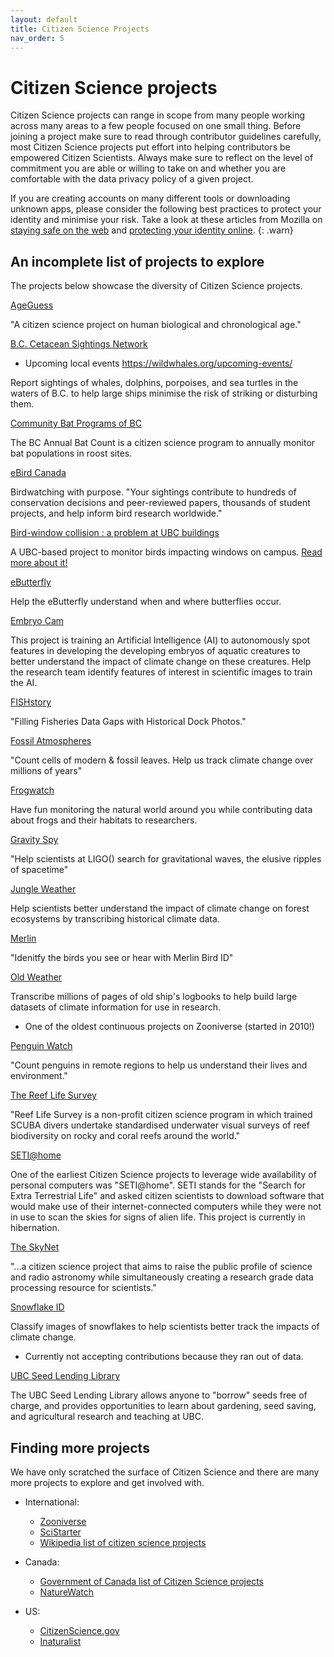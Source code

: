 ```yaml
---
layout: default
title: Citizen Science Projects
nav_order: 5
---
```


# Citizen Science projects
Citizen Science projects can range in scope from many people working across many areas to a few people focused on one small thing. Before joining a project make sure to read through contributor guidelines carefully, most Citizen Science projects put effort into helping contributors be empowered Citizen Scientists. Always make sure to reflect on the level of commitment you are able or willing to take on and whether you are comfortable with the data privacy policy of a given project.

If you are creating accounts on many different tools or downloading unknown apps, please consider the following best practices to protect your identity and minimise your risk. Take a look at these articles from Mozilla on [staying safe on the web](https://support.mozilla.org/en-US/kb/how-stay-safe-web) and [protecting your identity online](https://blog.mozilla.org/firefox/protect-your-identity-online/).
{: .warn}

## An incomplete list of projects to explore

The projects below showcase the diversity of Citizen Science projects.

[AgeGuess](https://www.ageguess.org/)

"A citizen science project on human biological and chronological age."

[B.C. Cetacean Sightings Network](https://wildwhales.org/)
* Upcoming local events https://wildwhales.org/upcoming-events/

Report sightings of whales, dolphins, porpoises, and sea turtles in the waters of B.C. to help large ships minimise the risk of striking or disturbing them.

[Community Bat Programs of BC](https://www.bcbats.ca/index.php/get-involved/participate-in-the-bc-bat-count)

The BC Annual Bat Count is a citizen science program to annually monitor bat populations in roost sites.

[eBird Canada](https://ebird.org/canada/home)

Birdwatching with purpose. "Your sightings contribute to hundreds of conservation decisions and peer-reviewed papers, thousands of student projects, and help inform bird research worldwide."

[Bird-window collision : a problem at UBC buildings](https://open.library.ubc.ca/soa/cIRcle/collections/undergraduateresearch/52966/items/1.0074569)

A UBC-based project to monitor birds impacting windows on campus. [Read more about it!](https://sustain.ubc.ca/stories/bird-friendly-windows-reduce-collision-deaths-ubc)

[eButterfly](http://www.e-butterfly.org/)

Help the eButterfly understand when and where butterflies occur.

[Embryo Cam](https://www.zooniverse.org/projects/embryophenomics/embryo-cam)

This project is training an Artificial Intelligence (AI) to autonomously spot features in developing the developing embryos of aquatic creatures to better understand the impact of climate change on these creatures. Help the research team identify features of interest in scientific images to train the AI.

[FISHstory](https://www.zooniverse.org/projects/safmcadmin/fishstory)

"Filling Fisheries Data Gaps with Historical Dock Photos."

[Fossil Atmospheres](https://www.zooniverse.org/projects/laurasoul/fossil-atmospheres)

"Count cells of modern & fossil leaves. Help us track climate change over millions of years"

[Frogwatch](https://www.naturewatch.ca/frogwatch/british-columbia/)

Have fun monitoring the natural world around you while contributing data about frogs and their habitats to researchers.

[Gravity Spy](https://www.zooniverse.org/projects/zooniverse/gravity-spy)

"Help scientists at LIGO() search for gravitational waves, the elusive ripples of spacetime"

[Jungle Weather](https://www.zooniverse.org/projects/khufkens/jungle-weather/about/research)

Help scientists better understand the impact of climate change on forest ecosystems by transcribing historical climate data.

[Merlin](https://merlin.allaboutbirds.org/)

"Idenitfy the birds you see or hear with Merlin Bird ID"

[Old Weather](https://www.oldweather.org/)

Transcribe millions of pages of old ship's logbooks to help build large datasets of climate information for use in research.
* One of the oldest continuous projects on Zooniverse (started in 2010!)

[Penguin Watch](https://www.zooniverse.org/projects/penguintom79/penguin-watch)

"Count penguins in remote regions to help us understand their lives and environment."

[The Reef Life Survey](https://reeflifesurvey.com/about-rls/)

"Reef Life Survey is a non-profit citizen science program in which trained SCUBA divers undertake standardised underwater visual surveys of reef biodiversity on rocky and coral reefs around the world."

[SETI@home](https://setiathome.berkeley.edu/sah_about.php)

One of the earliest Citizen Science projects to leverage wide availability of personal computers was "SETI@home". SETI stands for the "Search for Extra Terrestrial Life" and asked citizen scientists to download software that would make use of their internet-connected computers while they were not in use to scan the skies for signs of alien life. This project is currently in hibernation.

[The SkyNet](https://www.icrar.org/outreach-education/outreach-initiatives/the-skynet/)

"...a citizen science project that aims to raise the public profile of science and radio astronomy while simultaneously creating a research grade data processing resource for scientists."

[Snowflake ID](https://www.zooniverse.org/projects/fitch09/snowflake-id)

Classify images of snowflakes to help scientists better track the impacts of climate change.
* Currently not accepting contributions because they ran out of data.

[UBC Seed Lending Library](https://guides.library.ubc.ca/seedlendinglibrary)

The UBC Seed Lending Library allows anyone to "borrow" seeds free of charge, and provides opportunities to learn about gardening, seed saving, and agricultural research and teaching at UBC.

## Finding more projects
We have only scratched the surface of Citizen Science and there are many more projects to explore and get involved with.

* International:
  * [Zooniverse](https://www.zooniverse.org/)
  * [SciStarter](https://scistarter.org/)
  * [Wikipedia list of citizen science projects](https://en.wikipedia.org/wiki/List_of_citizen_science_projects)

* Canada:
  * [Government of Canada list of Citizen Science projects](https://www.ic.gc.ca/eic/site/063.nsf/eng/h_97169.html)
  * [NatureWatch](https://www.naturewatch.ca/about/)

* US:
  * [CitizenScience.gov](https://www.citizenscience.gov/)
  * [Inaturalist](https://www.inaturalist.org/)
